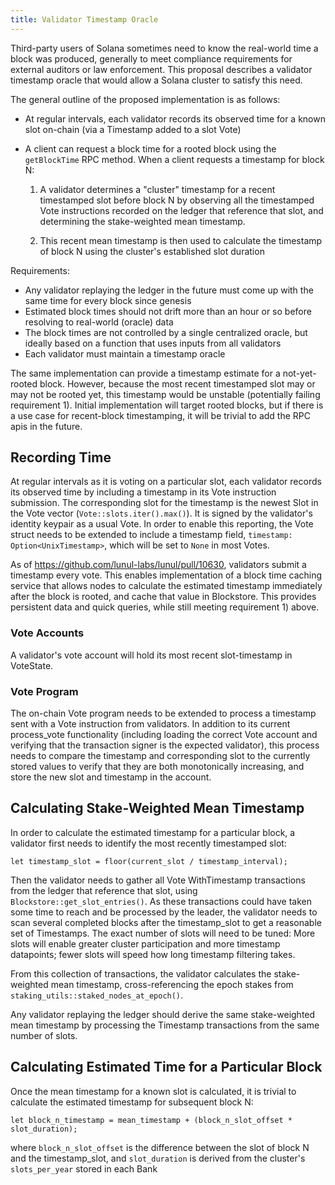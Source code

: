 ```yaml
---
title: Validator Timestamp Oracle
---
```


Third-party users of Solana sometimes need to know the real-world time a block
was produced, generally to meet compliance requirements for external auditors or
law enforcement. This proposal describes a validator timestamp oracle that
would allow a Solana cluster to satisfy this need.

The general outline of the proposed implementation is as follows:

- At regular intervals, each validator records its observed time for a known slot
  on-chain (via a Timestamp added to a slot Vote)
- A client can request a block time for a rooted block using the `getBlockTime`
  RPC method. When a client requests a timestamp for block N:

  1. A validator determines a "cluster" timestamp for a recent timestamped slot
     before block N by observing all the timestamped Vote instructions recorded on
     the ledger that reference that slot, and determining the stake-weighted mean
     timestamp.

  2. This recent mean timestamp is then used to calculate the timestamp of
     block N using the cluster's established slot duration

Requirements:

- Any validator replaying the ledger in the future must come up with the same
  time for every block since genesis
- Estimated block times should not drift more than an hour or so before resolving
  to real-world (oracle) data
- The block times are not controlled by a single centralized oracle, but
  ideally based on a function that uses inputs from all validators
- Each validator must maintain a timestamp oracle

The same implementation can provide a timestamp estimate for a not-yet-rooted
block. However, because the most recent timestamped slot may or may not be
rooted yet, this timestamp would be unstable (potentially failing requirement
1). Initial implementation will target rooted blocks, but if there is a use case
for recent-block timestamping, it will be trivial to add the RPC apis in the
future.

## Recording Time

At regular intervals as it is voting on a particular slot, each validator
records its observed time by including a timestamp in its Vote instruction
submission. The corresponding slot for the timestamp is the newest Slot in the
Vote vector (`Vote::slots.iter().max()`). It is signed by the validator's
identity keypair as a usual Vote. In order to enable this reporting, the Vote
struct needs to be extended to include a timestamp field, `timestamp: Option<UnixTimestamp>`, which will be set to `None` in most Votes.

As of https://github.com/lunul-labs/lunul/pull/10630, validators submit a
timestamp every vote. This enables implementation of a block time caching
service that allows nodes to calculate the estimated timestamp immediately after
the block is rooted, and cache that value in Blockstore. This provides
persistent data and quick queries, while still meeting requirement 1) above.

### Vote Accounts

A validator's vote account will hold its most recent slot-timestamp in VoteState.

### Vote Program

The on-chain Vote program needs to be extended to process a timestamp sent with
a Vote instruction from validators. In addition to its current process_vote
functionality (including loading the correct Vote account and verifying that the
transaction signer is the expected validator), this process needs to compare the
timestamp and corresponding slot to the currently stored values to verify that
they are both monotonically increasing, and store the new slot and timestamp in
the account.

## Calculating Stake-Weighted Mean Timestamp

In order to calculate the estimated timestamp for a particular block, a
validator first needs to identify the most recently timestamped slot:

```text
let timestamp_slot = floor(current_slot / timestamp_interval);
```

Then the validator needs to gather all Vote WithTimestamp transactions from the
ledger that reference that slot, using `Blockstore::get_slot_entries()`. As these
transactions could have taken some time to reach and be processed by the leader,
the validator needs to scan several completed blocks after the timestamp_slot to
get a reasonable set of Timestamps. The exact number of slots will need to be
tuned: More slots will enable greater cluster participation and more timestamp
datapoints; fewer slots will speed how long timestamp filtering takes.

From this collection of transactions, the validator calculates the
stake-weighted mean timestamp, cross-referencing the epoch stakes from
`staking_utils::staked_nodes_at_epoch()`.

Any validator replaying the ledger should derive the same stake-weighted mean
timestamp by processing the Timestamp transactions from the same number of
slots.

## Calculating Estimated Time for a Particular Block

Once the mean timestamp for a known slot is calculated, it is trivial to
calculate the estimated timestamp for subsequent block N:

```text
let block_n_timestamp = mean_timestamp + (block_n_slot_offset * slot_duration);
```

where `block_n_slot_offset` is the difference between the slot of block N and
the timestamp_slot, and `slot_duration` is derived from the cluster's
`slots_per_year` stored in each Bank
